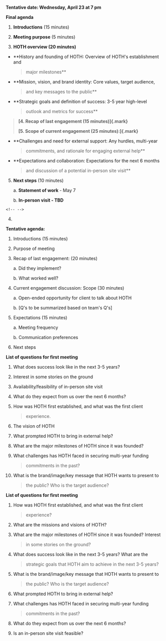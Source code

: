 **Tentative date: Wednesday, April 23 at 7 pm**

**Final agenda**

1.  **Introductions** (15 minutes)

2.  **Meeting purpose** (5 minutes)

3.  **HOTH overview (20 minutes)**

-   **History and founding of HOTH: Overview of HOTH's establishment and
    > major milestones**

-   **Mission, vision, and brand identity: Core values, target audience,
    > and key messages to the public**

-   **Strategic goals and definition of success: 3-5 year high-level
    > outlook and metrics for success**

> **[4. Recap of last engagement (15 minutes)]{.mark}**
>
> **[5. Scope of current engagement (25 minutes):]{.mark}**

-   **Challenges and need for external support: Any hurdles, multi-year
    > commitments, and rationale for engaging external help**

-   **Expectations and collaboration: Expectations for the next 6 months
    > and discussion of a potential in-person site visit**

5.  **Next steps** (10 minutes)

    a.  **Statement of work** - May 7

    b.  **In-person visit - TBD**

```{=html}
<!-- -->
```
4.  

**Tentative agenda:**

1.  Introductions (15 minutes)

2.  Purpose of meeting

3.  Recap of last engagement: (20 minutes)

    a.  Did they implement?

    b.  What worked well?

4.  Current engagement discussion: Scope (30 minutes)

    a.  Open-ended opportunity for client to talk about HOTH

    b.  \[Q's to be summarized based on team's Q's\]

5.  Expectations (15 minutes)

    a.  Meeting frequency

    b.  Communication preferences

6.  Next steps

**List of questions for first meeting**

1.  What does success look like in the next 3-5 years?

2.  Interest in some stories on the ground

3.  Availability/feasibility of in-person site visit

4.  What do they expect from us over the next 6 months?

5.  How was HOTH first established, and what was the first client
    > experience.

6.  The vision of HOTH

7.  What prompted HOTH to bring in external help?

8.  What are the major milestones of HOTH since it was founded?

9.  What challenges has HOTH faced in securing multi-year funding
    > commitments in the past?

10. What is the brand/image/key message that HOTH wants to present to
    > the public? Who is the target audience?

**List of questions for first meeting**

1.  How was HOTH first established, and what was the first client
    > experience?

2.  What are the missions and visions of HOTH?

3.  What are the major milestones of HOTH since it was founded? Interest
    > in some stories on the ground?

4.  What does success look like in the next 3-5 years? What are the
    > strategic goals that HOTH aim to achieve in the next 3-5 years?

5.  What is the brand/image/key message that HOTH wants to present to
    > the public? Who is the target audience?

6.  What prompted HOTH to bring in external help?

7.  What challenges has HOTH faced in securing multi-year funding
    > commitments in the past?

8.  What do they expect from us over the next 6 months?

9.  Is an in-person site visit feasible?
